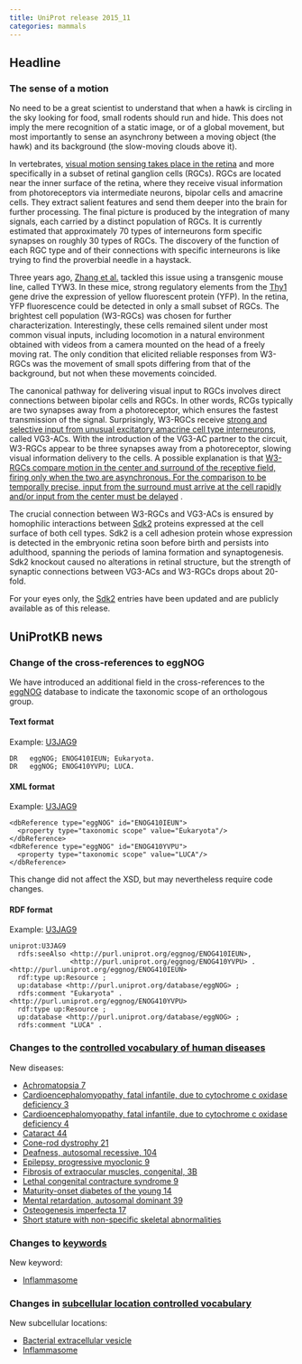 ```yaml
---
title: UniProt release 2015_11
categories: mammals
---
```


## Headline

### The sense of a motion

No need to be a great scientist to understand that when a hawk is circling in the sky looking for food, small rodents should run and hide. This does not imply the mere recognition of a static image, or of a global movement, but most importantly to sense an asynchrony between a moving object (the hawk) and its background (the slow-moving clouds above it).

In vertebrates, [visual motion sensing takes place in the retina](https://en.wikipedia.org/wiki/Motion%5Fsensing%5Fin%5Fvision) and more specifically in a subset of retinal ganglion cells (RGCs). RGCs are located near the inner surface of the retina, where they receive visual information from photoreceptors via intermediate neurons, bipolar cells and amacrine cells. They extract salient features and send them deeper into the brain for further processing. The final picture is produced by the integration of many signals, each carried by a distinct population of RGCs. It is currently estimated that approximately 70 types of interneurons form specific synapses on roughly 30 types of RGCs. The discovery of the function of each RGC type and of their connections with specific interneurons is like trying to find the proverbial needle in a haystack.

Three years ago, [Zhang et al.](http://www.ncbi.nlm.nih.gov/pubmed/22891316) tackled this issue using a transgenic mouse line, called TYW3. In these mice, strong regulatory elements from the [Thy1](http://www.uniprot.org/uniprot/P01831) gene drive the expression of yellow fluorescent protein (YFP). In the retina, YFP fluorescence could be detected in only a small subset of RGCs. The brightest cell population (W3-RGCs) was chosen for further characterization. Interestingly, these cells remained silent under most common visual inputs, including locomotion in a natural environment obtained with videos from a camera mounted on the head of a freely moving rat. The only condition that elicited reliable responses from W3-RGCs was the movement of small spots differing from that of the background, but not when these movements coincided.

The canonical pathway for delivering visual input to RGCs involves direct connections between bipolar cells and RGCs. In other words, RCGs typically are two synapses away from a photoreceptor, which ensures the fastest transmission of the signal. Surprisingly, W3-RGCs receive [strong and selective input from unusual excitatory amacrine cell type interneurons](http://www.ncbi.nlm.nih.gov/pubmed/26287463), called VG3-ACs. With the introduction of the VG3-AC partner to the circuit, W3-RGCs appear to be three synapses away from a photoreceptor, slowing visual information delivery to the cells. A possible explanation is that [W3-RGCs compare motion in the center and surround of the receptive field, firing only when the two are asynchronous. For the comparison to be temporally precise, input from the surround must arrive at the cell rapidly and/or input from the center must be delayed](http://www.ncbi.nlm.nih.gov/pubmed/26287463) .

The crucial connection between W3-RGCs and VG3-ACs is ensured by homophilic interactions between [Sdk2](http://www.uniprot.org/uniprot/?query=gene:sdk2+AND+reviewed:yes) proteins expressed at the cell surface of both cell types. Sdk2 is a cell adhesion protein whose expression is detected in the embryonic retina soon before birth and persists into adulthood, spanning the periods of lamina formation and synaptogenesis. Sdk2 knockout caused no alterations in retinal structure, but the strength of synaptic connections between VG3-ACs and W3-RGCs drops about 20-fold.

For your eyes only, the [Sdk2](http://www.uniprot.org/uniprot/?query=gene:sdk2+AND+reviewed:yes) entries have been updated and are publicly available as of this release.

## UniProtKB news

### Change of the cross-references to eggNOG

We have introduced an additional field in the cross-references to the [eggNOG](http://eggnog.embl.de/) database to indicate the taxonomic scope of an orthologous group.

#### Text format

Example: [U3JAG9](http://www.uniprot.org/uniprot/U3JAG9.txt)

    DR   eggNOG; ENOG410IEUN; Eukaryota.
    DR   eggNOG; ENOG410YVPU; LUCA.

#### XML format

Example: [U3JAG9](http://www.uniprot.org/uniprot/U3JAG9.xml)

    <dbReference type="eggNOG" id="ENOG410IEUN">
      <property type="taxonomic scope" value="Eukaryota"/>
    </dbReference>
    <dbReference type="eggNOG" id="ENOG410YVPU">
      <property type="taxonomic scope" value="LUCA"/>
    </dbReference>

This change did not affect the XSD, but may nevertheless require code changes.

#### RDF format

Example: [U3JAG9](http://www.uniprot.org/uniprot/U3JAG9.ttl)

    uniprot:U3JAG9
      rdfs:seeAlso <http://purl.uniprot.org/eggnog/ENOG410IEUN>,
                   <http://purl.uniprot.org/eggnog/ENOG410YVPU> .
    <http://purl.uniprot.org/eggnog/ENOG410IEUN>
      rdf:type up:Resource ;
      up:database <http://purl.uniprot.org/database/eggNOG> ;
      rdfs:comment "Eukaryota" .
    <http://purl.uniprot.org/eggnog/ENOG410YVPU>
      rdf:type up:Resource ;
      up:database <http://purl.uniprot.org/database/eggNOG> ;
      rdfs:comment "LUCA" .

### Changes to the [controlled vocabulary of human diseases](https://ftp.uniprot.org/pub/databases/uniprot/current_release/knowledgebase/complete/docs/humdisease)

New diseases:

-   [Achromatopsia 7](http://www.uniprot.org/diseases/DI-04499)
-   [Cardioencephalomyopathy, fatal infantile, due to cytochrome c oxidase deficiency 3](http://www.uniprot.org/diseases/DI-04506)
-   [Cardioencephalomyopathy, fatal infantile, due to cytochrome c oxidase deficiency 4](http://www.uniprot.org/diseases/DI-04507)
-   [Cataract 44](http://www.uniprot.org/diseases/DI-04502)
-   [Cone-rod dystrophy 21](http://www.uniprot.org/diseases/DI-04505)
-   [Deafness, autosomal recessive, 104](http://www.uniprot.org/diseases/DI-04500)
-   [Epilepsy, progressive myoclonic 9](http://www.uniprot.org/diseases/DI-04510)
-   [Fibrosis of extraocular muscles, congenital, 3B](http://www.uniprot.org/diseases/DI-04509)
-   [Lethal congenital contracture syndrome 9](http://www.uniprot.org/diseases/DI-04504)
-   [Maturity-onset diabetes of the young 14](http://www.uniprot.org/diseases/DI-04501)
-   [Mental retardation, autosomal dominant 39](http://www.uniprot.org/diseases/DI-04498)
-   [Osteogenesis imperfecta 17](http://www.uniprot.org/diseases/DI-04503)
-   [Short stature with non-specific skeletal abnormalities](http://www.uniprot.org/diseases/DI-04508)

### Changes to [keywords](https://ftp.uniprot.org/pub/databases/uniprot/current_release/knowledgebase/complete/docs/keywlist)

New keyword:

-   [Inflammasome](http://www.uniprot.org/keywords/KW-1271)

### Changes in [subcellular location controlled vocabulary](https://ftp.uniprot.org/pub/databases/uniprot/current_release/knowledgebase/complete/docs/subcell)

New subcellular locations:

-   [Bacterial extracellular vesicle](http://www.uniprot.org/locations/SL-0489)
-   [Inflammasome](http://www.uniprot.org/locations/SL-0488)
